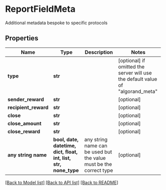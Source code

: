 # ReportFieldMeta

Additional metadata bespoke to specific protocols

## Properties
Name | Type | Description | Notes
------------ | ------------- | ------------- | -------------
**type** | **str** |  | [optional]  if omitted the server will use the default value of "algorand_meta"
**sender_reward** | **str** |  | [optional] 
**recipient_reward** | **str** |  | [optional] 
**close** | **str** |  | [optional] 
**close_amount** | **str** |  | [optional] 
**close_reward** | **str** |  | [optional] 
**any string name** | **bool, date, datetime, dict, float, int, list, str, none_type** | any string name can be used but the value must be the correct type | [optional]

[[Back to Model list]](../README.md#documentation-for-models) [[Back to API list]](../README.md#documentation-for-api-endpoints) [[Back to README]](../README.md)


